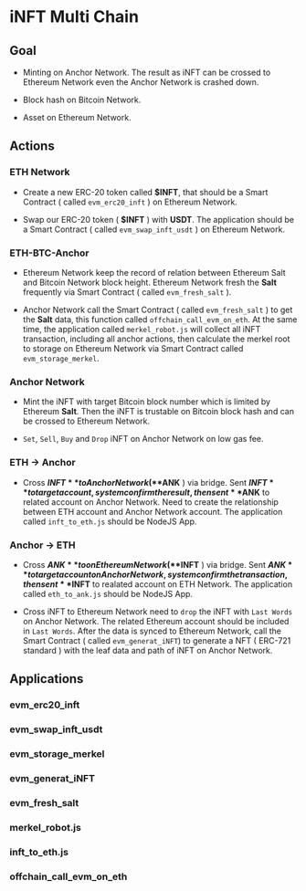 # iNFT Multi Chain

## Goal

- Minting on Anchor Network. The result as iNFT can be crossed to Ethereum Network even the Anchor Network is crashed down.

- Block hash on Bitcoin Network.

- Asset on Ethereum Network.

## Actions

### ETH Network

- Create a new ERC-20 token called **$INFT**, that should be a Smart Contract ( called `evm_erc20_inft` ) on Ethereum Network.

- Swap our ERC-20 token ( **$INFT** ) with **USDT**. The application should be a Smart Contract ( called `evm_swap_inft_usdt` ) on Ethereum Network.

### ETH-BTC-Anchor

- Ethereum Network keep the record of relation between Ethereum Salt and Bitcoin Network block height. Ethereum Network fresh the **Salt** frequently via Smart Contract ( called `evm_fresh_salt` ).

- Anchor Network call the Smart Contract ( called `evm_fresh_salt` ) to get the **Salt** data, this function called `offchain_call_evm_on_eth`. At the same time, the application called `merkel_robot.js` will collect all iNFT transaction, including all anchor actions, then calculate the merkel root to storage on Ethereum Network via Smart Contract called `evm_storage_merkel`.

### Anchor Network

- Mint the iNFT with target Bitcoin block number which is limited by Ethereum **Salt**. Then the iNFT is trustable on Bitcoin block hash and can be crossed to Ethereum Network.

- `Set`, `Sell`, `Buy` and `Drop` iNFT on Anchor Network on low gas fee.

### ETH -> Anchor

- Cross **$INFT** to Anchor Network ( **$ANK** ) via bridge. Sent **$INFT** to target account, system confirm the result, then sent **$ANK** to related account on Anchor Network. Need to create the relationship between ETH account and Anchor Network account. The application called `inft_to_eth.js` should be NodeJS App.

### Anchor -> ETH

- Cross **$ANK** to on Ethereum Network ( **$INFT** ) via bridge. Sent **$ANK** to target account on Anchor Network, system confirm the transaction, then sent **$INFT** to realated account on ETH Network. The application called `eth_to_ank.js` should be NodeJS App.

- Cross iNFT to Ethereum Network need to `drop` the iNFT with `Last Words` on Anchor Network. The related Ethereum account should be included in `Last Words`. After the data is synced to Ethereum Network, call the Smart Contract ( called `evm_generat_iNFT`) to generate a NFT ( ERC-721 standard ) with the leaf data and path of iNFT on Anchor Network.

## Applications

### evm_erc20_inft

### evm_swap_inft_usdt

### evm_storage_merkel

### evm_generat_iNFT

### evm_fresh_salt

### merkel_robot.js

### inft_to_eth.js

### offchain_call_evm_on_eth 
